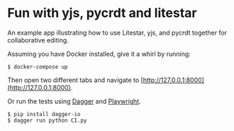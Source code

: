 # Fun with yjs, pycrdt and litestar

An example app illustrating how to use Litestar, yjs, and pycrdt together for collaborative editing.

Assuming you have Docker installed, give it a whirl by running:

    $ docker-compose up

Then open two different tabs and navigate to [http://127.0.0.1:8000](http://127.0.0.1:8000).

Or run the tests using [Dagger](https://docs.dagger.io) and [Playwright](https://playwright.dev/python/docs/intro).

    $ pip install dagger-io
    $ dagger run python CI.py
